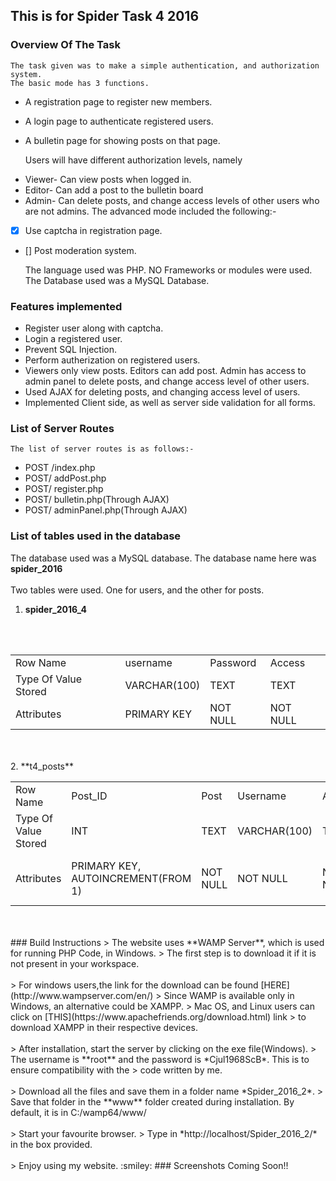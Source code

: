 ## This is for Spider Task 4 2016
### Overview Of The Task
    The task given was to make a simple authentication, and authorization
    system.
    The basic mode has 3 functions.
- A registration page to register new members.
- A login page to authenticate registered users.
- A bulletin page for showing posts on that page.

    Users will have different authorization levels, namely

* Viewer- Can view posts when logged in.
* Editor- Can add a post to the bulletin board
* Admin- Can delete posts, and change access levels of other users who are not admins.
    The advanced mode included the following:-

* [X] Use captcha in registration page.
* [] Post moderation system.

    The language used was PHP. NO Frameworks or modules were used.
    The Database used was a MySQL Database.

### Features implemented
- Register user along with captcha.
- Login a registered user.
- Prevent SQL Injection.
- Perform autherization on registered users.
- Viewers only view posts. Editors can add post. Admin has access to admin panel to delete posts, and change access level of other users.
- Used AJAX for deleting posts, and changing access level of users.
- Implemented Client side, as well as server side validation for all forms.

### List of Server Routes
    The list of server routes is as follows:-
* POST /index.php
* POST/ addPost.php
* POST/ register.php
* POST/ bulletin.php(Through AJAX)
* POST/ adminPanel.php(Through AJAX)

### List of tables used in the database
The database used was a MySQL database. The database name here was **spider_2016**
<br/>
<br/>
Two tables were used. One for users, and the other for posts.
1. **spider_2016_4**
<br/>
<br/>
<table>
<tr>
<td>Row Name</td>
<td>username</td>
<td>Password</td>
<td>Access</td>
</tr>
<tr>
<td>Type Of Value Stored</td>
<td>VARCHAR(100)</td>
<td>TEXT</td>
<td>TEXT</td>
</tr>
<tr>
<td>Attributes</td>
<td>PRIMARY KEY</td>
<td>NOT NULL</td>
<td>NOT NULL</td>
</tr>
</table>
<br/>
<br/>
2. **t4_posts**
<table>
<tr>
<td>Row Name</td>
<td>Post_ID</td>
<td>Post</td>
<td>Username</td>
<td>Access</td>
<td>Time</td>
<tr/>
<tr>
<td>Type Of Value Stored</td>
<td>INT</td>
<td>TEXT</td>
<td>VARCHAR(100)</td>
<td>TEXT</td>
<td>DATETIME</td>
<tr/>
<tr>
<td>Attributes</td>
<td>PRIMARY KEY, AUTOINCREMENT(FROM 1)</td>
<td>NOT NULL</td>
<td>NOT NULL</td>
<td>NOT NULL</td>
<td>NOT NULL, DEFAULT CURRENT TIMESTAMP</td>
<tr/>
</table>
<br/>
<br/>
### Build Instructions
> The website uses **WAMP Server**, which is used for running PHP Code, in Windows.
> The first step is to download it if it is not present in your workspace.
<br/>
<br/>
> For windows users,the link for the download can be found [HERE](http://www.wampserver.com/en/)
> Since WAMP is available only in Windows, an alternative could be XAMPP.
> Mac OS, and Linux users can click on [THIS](https://www.apachefriends.org/download.html) link 
> to download XAMPP in their respective devices.
<br/>
<br/>
> After installation, start the server by clicking on the exe file(Windows).
> The username is **root** and the password is *Cjul1968ScB*. This is to ensure compatibility with the
> code written by me.
<br/>
<br/>
> Download all the files and save them in a folder name *Spider_2016_2*.
> Save that folder in the **www** folder created during installation. By default, it is in C:/wamp64/www/
<br/>
<br/>
> Start your favourite browser.
> Type in *http://localhost/Spider_2016_2/* in the box provided.
<br/>
<br/>
> Enjoy using my website. :smiley:
### Screenshots
    Coming Soon!!